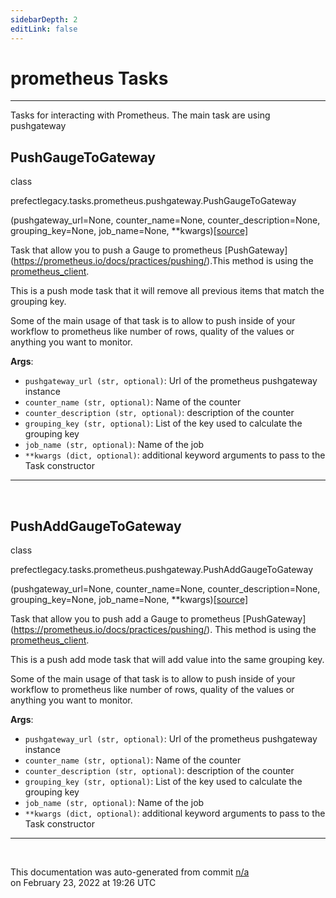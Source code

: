 ```yaml
---
sidebarDepth: 2
editLink: false
---
```

# prometheus Tasks
---
Tasks for interacting with Prometheus. The main task are using pushgateway 
 ## PushGaugeToGateway
 <div class='class-sig' id='prefect-tasks-prometheus-pushgateway-pushgaugetogateway'><p class="prefect-sig">class </p><p class="prefect-class">prefectlegacy.tasks.prometheus.pushgateway.PushGaugeToGateway</p>(pushgateway_url=None, counter_name=None, counter_description=None, grouping_key=None, job_name=None, **kwargs)<span class="source"><a href="https://github.com/PrefectHQ/prefect/blob/master/src/prefectlegacy/tasks/prometheus/pushgateway.py#L182">[source]</a></span></div>

Task that allow you to push a Gauge to prometheus [PushGateway] (https://prometheus.io/docs/practices/pushing/).This method is using the [prometheus_client](https://github.com/prometheus/client_python#exporting-to-a-pushgateway).

This is a push mode task that it will remove all previous items that match the grouping key.

Some of the main usage of that task is to allow to push inside of your workflow to prometheus like number of rows, quality of the values or anything you want to monitor.

**Args**:     <ul class="args"><li class="args">`pushgateway_url (str, optional)`: Url of the prometheus pushgateway instance     </li><li class="args">`counter_name (str, optional)`: Name of the counter     </li><li class="args">`counter_description (str, optional)`: description of the counter     </li><li class="args">`grouping_key (str, optional)`: List of the key used to calculate the grouping key     </li><li class="args">`job_name (str, optional)`: Name of the job     </li><li class="args">`**kwargs (dict, optional)`: additional keyword arguments to pass to the         Task constructor</li></ul>


---
<br>

 ## PushAddGaugeToGateway
 <div class='class-sig' id='prefect-tasks-prometheus-pushgateway-pushaddgaugetogateway'><p class="prefect-sig">class </p><p class="prefect-class">prefectlegacy.tasks.prometheus.pushgateway.PushAddGaugeToGateway</p>(pushgateway_url=None, counter_name=None, counter_description=None, grouping_key=None, job_name=None, **kwargs)<span class="source"><a href="https://github.com/PrefectHQ/prefect/blob/master/src/prefectlegacy/tasks/prometheus/pushgateway.py#L226">[source]</a></span></div>

Task that allow you to push add a Gauge to prometheus [PushGateway] (https://prometheus.io/docs/practices/pushing/). This method is using the [prometheus_client](https://github.com/prometheus/client_python#exporting-to-a-pushgateway).

This is a push add mode task that will add value into the same grouping key.

Some of the main usage of that task is to allow to push inside of your workflow to prometheus like number of rows, quality of the values or anything you want to monitor.

**Args**:     <ul class="args"><li class="args">`pushgateway_url (str, optional)`: Url of the prometheus pushgateway instance     </li><li class="args">`counter_name (str, optional)`: Name of the counter     </li><li class="args">`counter_description (str, optional)`: description of the counter     </li><li class="args">`grouping_key (str, optional)`: List of the key used to calculate the grouping key     </li><li class="args">`job_name (str, optional)`: Name of the job     </li><li class="args">`**kwargs (dict, optional)`: additional keyword arguments to pass to the         Task constructor</li></ul>


---
<br>


<p class="auto-gen">This documentation was auto-generated from commit <a href='https://github.com/PrefectHQ/prefect/commit/n/a'>n/a</a> </br>on February 23, 2022 at 19:26 UTC</p>